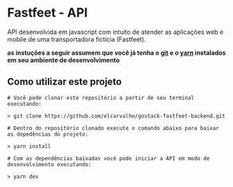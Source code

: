 # Fastfeet - API

API desenvolvida em javascript com intuito de atender as aplicações web e mobile
de uma transportadora fictícia (Fastfeet).

**as instuções a seguir assumem que você já tenha o [git](https://git-scm.com/book/en/v2/Getting-Started-Installing-Git) e o [yarn](https://classic.yarnpkg.com/en/docs/install#mac-stable) instalados em seu ambiente de desenvolvimento**

## Como utilizar este projeto
```
# Você pode clonar este repositório a partir de seu terminal executando:

> git clone https://github.com/elcarvalho/gostack-fastfeet-backend.git

# Dentro do repositório clonado execute o comando abaixo para baixar as depedências do projeto:

> yarn install

# Com as dependências baixadas você pode iniciar a API em modo de desenvolvimento executando:

> yarn dev
```
